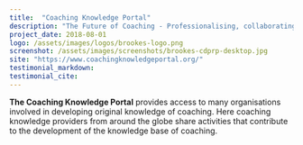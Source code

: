 ```yaml
---
title:  "Coaching Knowledge Portal"
description: "The Future of Coaching - Professionalising, collaborating, innovating"
project_date: 2018-08-01
logo: /assets/images/logos/brookes-logo.png
screenshot: /assets/images/screenshots/brookes-cdprp-desktop.jpg
site: "https://www.coachingknowledgeportal.org/"
testimonial_markdown: 
testimonial_cite: 
---
```


**The Coaching Knowledge Portal** provides access to many organisations involved in developing original knowledge of coaching. Here coaching knowledge providers from around the globe share activities that contribute to the development of the knowledge base of coaching.
